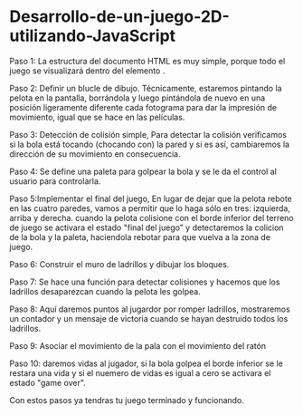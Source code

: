 # Desarrollo-de-un-juego-2D-utilizando-JavaScript
Paso 1: La estructura del documento HTML es muy simple, porque todo el juego se visualizará dentro del elemento <canvas>.

Paso 2: Definir un blucle de dibujo. Técnicamente, estaremos pintando la pelota en la pantalla, borrándola y luego pintándola de nuevo en una posición ligeramente diferente cada fotograma para dar la impresión de movimiento, igual que se hace en las películas.

Paso 3: Detección de colisión simple, Para detectar la colisión verificamos si la bola está tocando (chocando con) la pared y si es así, cambiaremos la dirección de su movimiento en consecuencia.

Paso 4: Se define una paleta para golpear la bola y se le da el control al usuario para controlarla.

Paso 5:Implementar el final del juego, En lugar de dejar que la pelota rebote en las cuatro paredes, vamos a permitir que lo haga sólo en tres: izquierda, arriba y derecha. cuando la pelota colisione con el borde inferior del terreno de juego se activara el estado "final del juego" y detectaremos la colicion de la bola y la paleta, haciendola rebotar para que vuelva a la zona de juego.

Paso 6: Construir el muro de ladrillos y dibujar los bloques.

Paso 7: Se hace una función para detectar colisiones y hacemos que los  ladrillos desaparezcan cuando la pelota les golpea.

Paso 8: Aquí daremos puntos al jugardor por romper ladrillos, mostraremos un contador y  un mensaje de victoria cuando se hayan destruido todos los ladrillos.

Paso 9: Asociar el movimiento de la pala con el movimiento del ratón

Paso 10: daremos vidas al jugador, si la bola golpea el borde inferior se le restara una vida y si el nuemero de vidas es igual a cero se activara el estado "game over".

Con estos pasos ya tendras tu juego terminado y funcionando.
